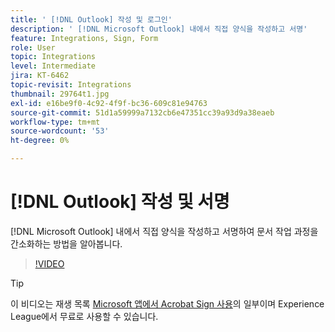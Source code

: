 ```yaml
---
title: ' [!DNL Outlook] 작성 및 로그인'
description: ' [!DNL Microsoft Outlook] 내에서 직접 양식을 작성하고 서명'
feature: Integrations, Sign, Form
role: User
topic: Integrations
level: Intermediate
jira: KT-6462
topic-revisit: Integrations
thumbnail: 29764t1.jpg
exl-id: e16be9f0-4c92-4f9f-bc36-609c81e94763
source-git-commit: 51d1a59999a7132cb6e47351cc39a93d9a38eaeb
workflow-type: tm+mt
source-wordcount: '53'
ht-degree: 0%

---
```


# [!DNL Outlook] 작성 및 서명

[!DNL Microsoft Outlook] 내에서 직접 양식을 작성하고 서명하여 문서 작업 과정을 간소화하는 방법을 알아봅니다.

>[!VIDEO](https://video.tv.adobe.com/v/3443459?quality=12&learn=on&hidetitle=true&captions=kor)

>[!TIP]
>
>이 비디오는 재생 목록 [Microsoft 앱에서 Acrobat Sign 사용](https://experienceleague.adobe.com/ko/playlists/acrobat-sign-integrate-microsoft-apps)의 일부이며 Experience League에서 무료로 사용할 수 있습니다.
